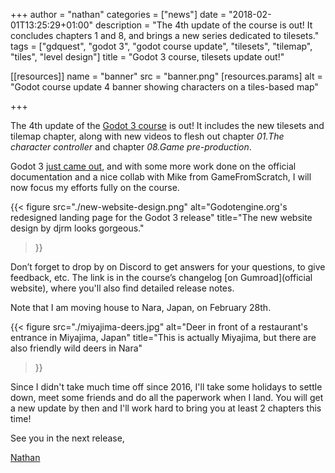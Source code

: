 +++
author = "nathan"
categories = ["news"]
date = "2018-02-01T13:25:29+01:00"
description = "The 4th update of the course is out! It concludes chapters 1 and 8, and brings a new series dedicated to tilesets."
tags = ["gdquest", "godot 3", "godot course update", "tilesets", "tilemap", "tiles", "level design"]
title = "Godot 3 course, tilesets update out!"

[[resources]]
  name = "banner"
  src = "banner.png"
  [resources.params]
    alt = "Godot course update 4 banner showing characters on a tiles-based map"

+++

The 4th update of the [Godot 3 course](https://gumroad.com/l/godot-tutorial-make-professional-2d-games) is out! It includes the new tilesets and tilemap chapter, along with new videos to flesh out chapter *01.The character controller* and chapter *08.Game pre-production*.

Godot 3 [just came out](https://godotengine.org/article/godot-3-0-released), and with some more work done on the official documentation and a nice collab with Mike from GameFromScratch, I will now focus my efforts fully on the course.

{{< figure
  src="./new-website-design.png"
  alt="Godotengine.org's redesigned landing page for the Godot 3 release"
  title="The new website design by djrm looks gorgeous."
>}}

Don’t forget to drop by on Discord to get answers for your questions, to give feedback, etc. The link is in the course’s changelog [on Gumroad](official website), where you'll also find detailed release notes.

Note that I am moving house to Nara, Japan, on February 28th.

{{< figure
  src="./miyajima-deers.jpg"
  alt="Deer in front of a restaurant's entrance in Miyajima, Japan"
  title="This is actually Miyajima, but there are also friendly wild deers in Nara"
>}}

Since I didn't take much time off since 2016, I'll take some holidays to settle down, meet some friends and do all the paperwork when I land. You will get a new update by then and I'll work hard to bring you at least 2 chapters this time!

See you in the next release,

[Nathan](http://twitter.com/NathanGDQuest)

